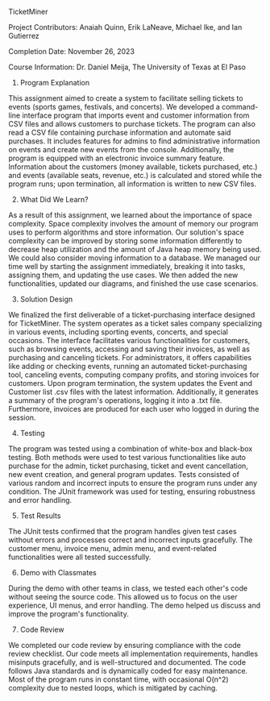 TicketMiner

Project Contributors: Anaiah Quinn, Erik LaNeave, Michael Ike, and Ian Gutierrez

Completion Date: November 26, 2023

Course Information: Dr. Daniel Meija, The University of Texas at El Paso


1. Program Explanation

This assignment aimed to create a system to facilitate selling tickets to events (sports games, festivals, and concerts). We developed a command-line interface program that imports event and customer information from CSV files and allows customers to purchase tickets. The program can also read a CSV file containing purchase information and automate said purchases. It includes features for admins to find administrative information on events and create new events from the console. Additionally, the program is equipped with an electronic invoice summary feature. Information about the customers (money available, tickets purchased, etc.) and events (available seats, revenue, etc.) is calculated and stored while the program runs; upon termination, all information is written to new CSV files.

2. What Did We Learn?

As a result of this assignment, we learned about the importance of space complexity. Space complexity involves the amount of memory our program uses to perform algorithms and store information. Our solution's space complexity can be improved by storing some information differently to decrease heap utilization and the amount of Java heap memory being used. We could also consider moving information to a database. We managed our time well by starting the assignment immediately, breaking it into tasks, assigning them, and updating the use cases. We then added the new functionalities, updated our diagrams, and finished the use case scenarios.

3. Solution Design

We finalized the first deliverable of a ticket-purchasing interface designed for TicketMiner. The system operates as a ticket sales company specializing in various events, including sporting events, concerts, and special occasions. The interface facilitates various functionalities for customers, such as browsing events, accessing and saving their invoices, as well as purchasing and canceling tickets. For administrators, it offers capabilities like adding or checking events, running an automated ticket-purchasing tool, canceling events, computing company profits, and storing invoices for customers. Upon program termination, the system updates the Event and Customer list .csv files with the latest information. Additionally, it generates a summary of the program's operations, logging it into a .txt file. Furthermore, invoices are produced for each user who logged in during the session.

4. Testing

The program was tested using a combination of white-box and black-box testing. Both methods were used to test various functionalities like auto purchase for the admin, ticket purchasing, ticket and event cancellation, new event creation, and general program updates. Tests consisted of various random and incorrect inputs to ensure the program runs under any condition. The JUnit framework was used for testing, ensuring robustness and error handling.

5. Test Results

The JUnit tests confirmed that the program handles given test cases without errors and processes correct and incorrect inputs gracefully. The customer menu, invoice menu, admin menu, and event-related functionalities were all tested successfully.

6. Demo with Classmates

During the demo with other teams in class, we tested each other's code without seeing the source code. This allowed us to focus on the user experience, UI menus, and error handling. The demo helped us discuss and improve the program's functionality.

7. Code Review

We completed our code review by ensuring compliance with the code review checklist. Our code meets all implementation requirements, handles misinputs gracefully, and is well-structured and documented. The code follows Java standards and is dynamically coded for easy maintenance. Most of the program runs in constant time, with occasional O(n^2) complexity due to nested loops, which is mitigated by caching.
